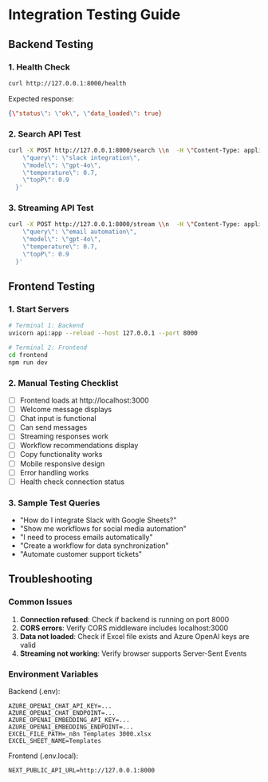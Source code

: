 # Integration Testing Guide

## Backend Testing

### 1. Health Check
```bash
curl http://127.0.0.1:8000/health
```
Expected response:
```json
{\"status\": \"ok\", \"data_loaded\": true}
```

### 2. Search API Test
```bash
curl -X POST http://127.0.0.1:8000/search \\n  -H \"Content-Type: application/json\" \\n  -d '{
    \"query\": \"slack integration\",
    \"model\": \"gpt-4o\",
    \"temperature\": 0.7,
    \"topP\": 0.9
  }'
```

### 3. Streaming API Test
```bash
curl -X POST http://127.0.0.1:8000/stream \\n  -H \"Content-Type: application/json\" \\n  -d '{
    \"query\": \"email automation\",
    \"model\": \"gpt-4o\",
    \"temperature\": 0.7,
    \"topP\": 0.9
  }'
```

## Frontend Testing

### 1. Start Servers
```bash
# Terminal 1: Backend
uvicorn api:app --reload --host 127.0.0.1 --port 8000

# Terminal 2: Frontend
cd frontend
npm run dev
```

### 2. Manual Testing Checklist
- [ ] Frontend loads at http://localhost:3000
- [ ] Welcome message displays
- [ ] Chat input is functional
- [ ] Can send messages
- [ ] Streaming responses work
- [ ] Workflow recommendations display
- [ ] Copy functionality works
- [ ] Mobile responsive design
- [ ] Error handling works
- [ ] Health check connection status

### 3. Sample Test Queries
- \"How do I integrate Slack with Google Sheets?\"
- \"Show me workflows for social media automation\"
- \"I need to process emails automatically\"
- \"Create a workflow for data synchronization\"
- \"Automate customer support tickets\"

## Troubleshooting

### Common Issues
1. **Connection refused**: Check if backend is running on port 8000
2. **CORS errors**: Verify CORS middleware includes localhost:3000
3. **Data not loaded**: Check if Excel file exists and Azure OpenAI keys are valid
4. **Streaming not working**: Verify browser supports Server-Sent Events

### Environment Variables
Backend (.env):
```
AZURE_OPENAI_CHAT_API_KEY=...
AZURE_OPENAI_CHAT_ENDPOINT=...
AZURE_OPENAI_EMBEDDING_API_KEY=...
AZURE_OPENAI_EMBEDDING_ENDPOINT=...
EXCEL_FILE_PATH=_n8n Templates 3000.xlsx
EXCEL_SHEET_NAME=Templates
```

Frontend (.env.local):
```
NEXT_PUBLIC_API_URL=http://127.0.0.1:8000
```